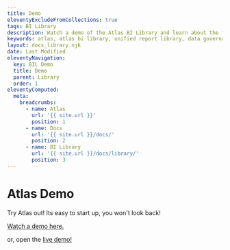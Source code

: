 ```yaml
---
title: Demo
eleventyExcludeFromCollections: true
tags: BI Library
description: Watch a demo of the Atlas BI Library and learn about the features of the app. A live demo site is also available.
keywords: atlas, atlas bi library, unified report library, data governance, database, demo, docker, run a demo, atlas demo
layout: docs_library.njk
date: Last Modified
eleventyNavigation:
  key: BIL Demo
  title: Demo
  parent: Library
  order: 1
eleventyComputed:
  meta:
    breadcrumbs:
      - name: Atlas
        url: '{{ site.url }}'
        position: 1
      - name: Docs
        url: '{{ site.url }}/docs/'
        position: 2
      - name: BI Library
        url: '{{ site.url }}/docs/library/'
        position: 3
---
```


# Atlas Demo

Try Atlas out! Its easy to start up, you won't look back!

[Watch a demo here.](/library#demo)

or, open the [live demo!](https://demo.atlas.bi)
